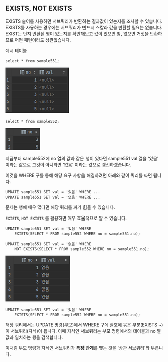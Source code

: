 
## EXISTS, NOT EXISTS

EXISTS 술어를 사용하면 서브쿼리가 반환하는 결과값이 있는지를 조사할 수 있습니다. EXISTS를 사용하는 경우에는 서브쿼리가 반드시 스칼라 값을 반환할 필요는 없습니다. EXIST는 단지 반환된 행이 있는지를 확인해보고 값이 있으면 참, 없으면 거짓을 반환하므로 어떤 패턴이라도 상관없습니다.


예시 테이블 

`select * from sample551;`

![[Pasted image 20230812173530.png]](https://github.com/JxxHxxx/TIL/blob/master/SQL%20%EC%B2%AB%EA%B1%B8%EC%9D%8C/5%EC%9E%A5%20%EC%A7%91%EA%B3%84%EC%99%80%20%EC%84%9C%EB%B8%8C%EC%BF%BC%EB%A6%AC/Pasted%20image%2020230812173530.png)

`select * from sample552;`

![[Pasted image 20230812173539.png]](https://github.com/JxxHxxx/TIL/blob/master/SQL%20%EC%B2%AB%EA%B1%B8%EC%9D%8C/5%EC%9E%A5%20%EC%A7%91%EA%B3%84%EC%99%80%20%EC%84%9C%EB%B8%8C%EC%BF%BC%EB%A6%AC/Pasted%20image%2020230812173539.png)

지금부터 sample552에 no 열의 값과 같은 행이 있다면 sample551 val 열을 '있음' 이라는 값으로 그것이 아니라면 '없음' 이라는 값으로 갱신하겠습니다.

이것을 WHERE 구를 통해 해당 요구 사항을 해결하려면 아래와 같이 쿼리를 짜면 됩니다.

```
UPDATE sample551 SET val = '있음' WHERE ...
UPDATE sample551 SET val = '없음' WHERE ...
```


문제는 행에 매우 많다면 해당 쿼리를 짜기 힘들 수 있습니다.

`EXISTS`, `NOT EXISTS` 를 활용하면 매우 효율적으로 짤 수 있습니다.

```
UPDATE sample551 SET val = '있음' WHERE  
    EXISTS(SELECT * FROM sample552 WHERE no = sample551.no);  
  
UPDATE sample551 SET val = '없음' WHERE  
    NOT EXISTS(SELECT * FROM sample552 WHERE no = sample551.no);
```


![[Pasted image 20230812174656.png]](https://github.com/JxxHxxx/TIL/blob/master/SQL%20%EC%B2%AB%EA%B1%B8%EC%9D%8C/5%EC%9E%A5%20%EC%A7%91%EA%B3%84%EC%99%80%20%EC%84%9C%EB%B8%8C%EC%BF%BC%EB%A6%AC/Pasted%20image%2020230812174656.png)


```
UPDATE sample551 SET val = '있음' WHERE  
    EXISTS(SELECT * FROM sample552 WHERE no = sample551.no);  
```

해당 쿼리에서는 UPDATE 명령(부모)에서 WHERE 구에 괄호에 묶은 부분(EXISTS ~)이 서브쿼리(자식)이 됩니다.  이때 자식인 서브쿼리는 부모 명령에서의 테이블과 no 열 값과 일치하는 행을 검색합니다. 

이처럼 부모 명령과 자식인 서브쿼리가 **특정 관계**를 맺는 것을 '상관 서브쿼리'라 부릅니다.
